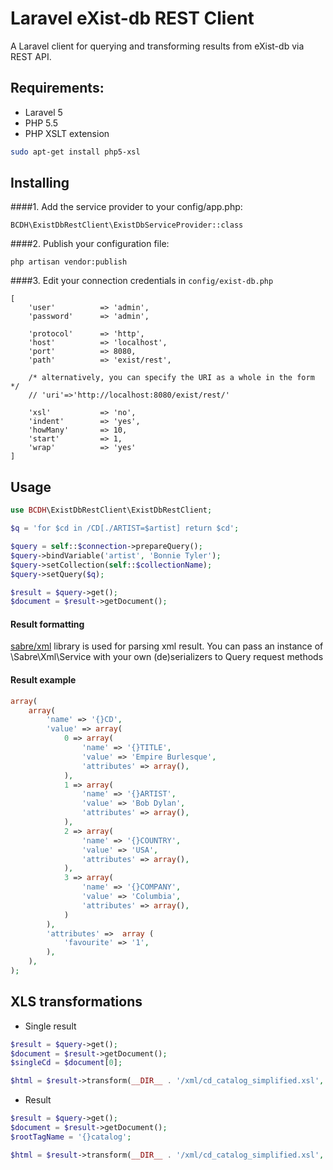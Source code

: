 Laravel eXist-db REST Client
=============================

A Laravel client for querying and transforming results from eXist-db via REST API.

##  Requirements:

- Laravel 5
- PHP 5.5
- PHP XSLT extension
```bash
sudo apt-get install php5-xsl
```

## Installing

####1. Add the service provider to your config/app.php:

    BCDH\ExistDbRestClient\ExistDbServiceProvider::class

####2. Publish your configuration file:
    
    php artisan vendor:publish
    
####3. Edit your connection credentials in `config/exist-db.php`

    [
        'user'          => 'admin',
        'password'      => 'admin',
    
        'protocol'      => 'http',
        'host'          => 'localhost',
        'port'          => 8080,
        'path'          => 'exist/rest',
    
        /* alternatively, you can specify the URI as a whole in the form */
        // 'uri'=>'http://localhost:8080/exist/rest/'
    
        'xsl'           => 'no',
        'indent'        => 'yes',
        'howMany'       => 10,
        'start'         => 1,
        'wrap'          => 'yes'
    ]
    

## Usage 

```php
use BCDH\ExistDbRestClient\ExistDbRestClient;

$q = 'for $cd in /CD[./ARTIST=$artist] return $cd';

$query = self::$connection->prepareQuery();
$query->bindVariable('artist', 'Bonnie Tyler');
$query->setCollection(self::$collectionName);
$query->setQuery($q);

$result = $query->get();
$document = $result->getDocument();
```

#### Result formatting

[sabre/xml](http://sabre.io/xml/reading/) library is used for parsing xml result.
You can pass an instance of \Sabre\Xml\Service with your own (de)serializers to Query request methods

#### Result example

```php
array(
    array(
        'name' => '{}CD',
        'value' => array(
            0 => array(
                'name' => '{}TITLE',
                'value' => 'Empire Burlesque',
                'attributes' => array(),
            ),
            1 => array(
                'name' => '{}ARTIST',
                'value' => 'Bob Dylan',
                'attributes' => array(),
            ),
            2 => array(
                'name' => '{}COUNTRY',
                'value' => 'USA',
                'attributes' => array(),
            ),
            3 => array(
                'name' => '{}COMPANY',
                'value' => 'Columbia',
                'attributes' => array(),
            )
        ),
        'attributes' =>  array (
            'favourite' => '1',
        ),
    ),
);
```

## XLS transformations

- Single result

```php
$result = $query->get();
$document = $result->getDocument();
$singleCd = $document[0];

$html = $result->transform(__DIR__ . '/xml/cd_catalog_simplified.xsl', $singleCd);
```

- Result

```php
$result = $query->get();
$document = $result->getDocument();
$rootTagName = '{}catalog';

$html = $result->transform(__DIR__ . '/xml/cd_catalog_simplified.xsl', $document, $rootTagName);
```